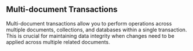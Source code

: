 ## Multi-document Transactions

Multi-document transactions allow you to perform operations across multiple documents, collections, and databases within a single transaction. This is crucial for maintaining data integrity when changes need to be applied across multiple related documents.


